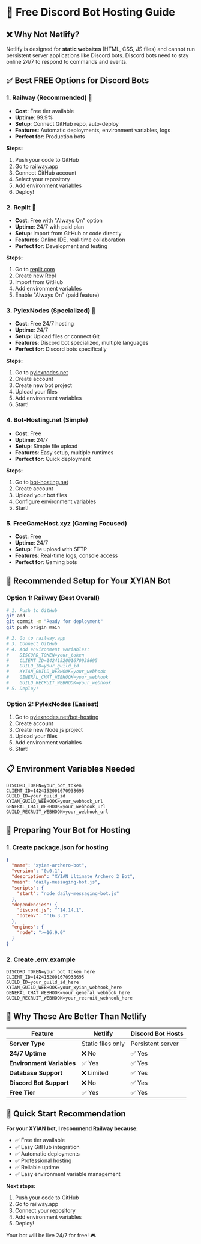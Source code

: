 # 🚀 Free Discord Bot Hosting Guide

## ❌ **Why Not Netlify?**
Netlify is designed for **static websites** (HTML, CSS, JS files) and cannot run persistent server applications like Discord bots. Discord bots need to stay online 24/7 to respond to commands and events.

## ✅ **Best FREE Options for Discord Bots**

### **1. Railway (Recommended) 🥇**
- **Cost**: Free tier available
- **Uptime**: 99.9%
- **Setup**: Connect GitHub repo, auto-deploy
- **Features**: Automatic deployments, environment variables, logs
- **Perfect for**: Production bots

**Steps:**
1. Push your code to GitHub
2. Go to [railway.app](https://railway.app)
3. Connect GitHub account
4. Select your repository
5. Add environment variables
6. Deploy!

### **2. Replit 🥈**
- **Cost**: Free with "Always On" option
- **Uptime**: 24/7 with paid plan
- **Setup**: Import from GitHub or code directly
- **Features**: Online IDE, real-time collaboration
- **Perfect for**: Development and testing

**Steps:**
1. Go to [replit.com](https://replit.com)
2. Create new Repl
3. Import from GitHub
4. Add environment variables
5. Enable "Always On" (paid feature)

### **3. PylexNodes (Specialized) 🥉**
- **Cost**: Free 24/7 hosting
- **Uptime**: 24/7
- **Setup**: Upload files or connect Git
- **Features**: Discord bot specialized, multiple languages
- **Perfect for**: Discord bots specifically

**Steps:**
1. Go to [pylexnodes.net](https://pylexnodes.net/bot-hosting)
2. Create account
3. Create new bot project
4. Upload your files
5. Add environment variables
6. Start!

### **4. Bot-Hosting.net (Simple)**
- **Cost**: Free
- **Uptime**: 24/7
- **Setup**: Simple file upload
- **Features**: Easy setup, multiple runtimes
- **Perfect for**: Quick deployment

**Steps:**
1. Go to [bot-hosting.net](https://bot-hosting.net)
2. Create account
3. Upload your bot files
4. Configure environment variables
5. Start!

### **5. FreeGameHost.xyz (Gaming Focused)**
- **Cost**: Free
- **Uptime**: 24/7
- **Setup**: File upload with SFTP
- **Features**: Real-time logs, console access
- **Perfect for**: Gaming bots

## 🎯 **Recommended Setup for Your XYIAN Bot**

### **Option 1: Railway (Best Overall)**
```bash
# 1. Push to GitHub
git add .
git commit -m "Ready for deployment"
git push origin main

# 2. Go to railway.app
# 3. Connect GitHub
# 4. Add environment variables:
#    DISCORD_TOKEN=your_token
#    CLIENT_ID=1424152001670938695
#    GUILD_ID=your_guild_id
#    XYIAN_GUILD_WEBHOOK=your_webhook
#    GENERAL_CHAT_WEBHOOK=your_webhook
#    GUILD_RECRUIT_WEBHOOK=your_webhook
# 5. Deploy!
```

### **Option 2: PylexNodes (Easiest)**
1. Go to [pylexnodes.net/bot-hosting](https://pylexnodes.net/bot-hosting)
2. Create account
3. Create new Node.js project
4. Upload your files
5. Add environment variables
6. Start!

## 📋 **Environment Variables Needed**
```env
DISCORD_TOKEN=your_bot_token
CLIENT_ID=1424152001670938695
GUILD_ID=your_guild_id
XYIAN_GUILD_WEBHOOK=your_webhook_url
GENERAL_CHAT_WEBHOOK=your_webhook_url
GUILD_RECRUIT_WEBHOOK=your_webhook_url
```

## 🔧 **Preparing Your Bot for Hosting**

### **1. Create package.json for hosting**
```json
{
  "name": "xyian-archero-bot",
  "version": "0.0.1",
  "description": "XYIAN Ultimate Archero 2 Bot",
  "main": "daily-messaging-bot.js",
  "scripts": {
    "start": "node daily-messaging-bot.js"
  },
  "dependencies": {
    "discord.js": "^14.14.1",
    "dotenv": "^16.3.1"
  },
  "engines": {
    "node": ">=16.9.0"
  }
}
```

### **2. Create .env.example**
```env
DISCORD_TOKEN=your_bot_token_here
CLIENT_ID=1424152001670938695
GUILD_ID=your_guild_id_here
XYIAN_GUILD_WEBHOOK=your_xyian_webhook_here
GENERAL_CHAT_WEBHOOK=your_general_webhook_here
GUILD_RECRUIT_WEBHOOK=your_recruit_webhook_here
```

## 🎉 **Why These Are Better Than Netlify**

| Feature | Netlify | Discord Bot Hosts |
|---------|---------|-------------------|
| **Server Type** | Static files only | Persistent server |
| **24/7 Uptime** | ❌ No | ✅ Yes |
| **Environment Variables** | ✅ Yes | ✅ Yes |
| **Database Support** | ❌ Limited | ✅ Yes |
| **Discord Bot Support** | ❌ No | ✅ Yes |
| **Free Tier** | ✅ Yes | ✅ Yes |

## 🚀 **Quick Start Recommendation**

**For your XYIAN bot, I recommend Railway because:**
- ✅ Free tier available
- ✅ Easy GitHub integration
- ✅ Automatic deployments
- ✅ Professional hosting
- ✅ Reliable uptime
- ✅ Easy environment variable management

**Next steps:**
1. Push your code to GitHub
2. Go to railway.app
3. Connect your repository
4. Add environment variables
5. Deploy!

Your bot will be live 24/7 for free! 🎮
